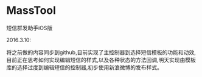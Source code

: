 # MassTool
短信群发助手iOS版

2016.3.10:

将之前做的内容同步到github,目前实现了主控制器到选择短信模板的功能和动效,目前正在思考如何实现编辑短信的样式,以及各种状态的方法回调,明天实现由模板库的选择过度到编辑短信的控制器,初步使用新浪微博的发布样式。
